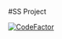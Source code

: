 #SS Project

[![CodeFactor](https://www.codefactor.io/repository/github/reader8765/ss-project/badge/master)](https://www.codefactor.io/repository/github/reader8765/ss-project/overview/master)
